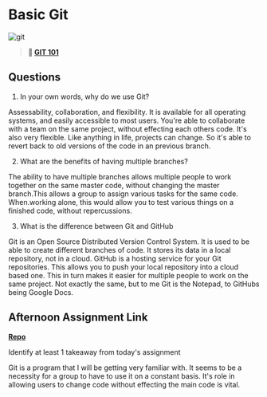 # Basic Git

![git](https://git-scm.com/images/branching-illustration@2x.png)

> **📖 [GIT 101](https://codeworksacademy.com/fs-student-guide/resources/wk1/01-GIT)**

## Questions

1. In your own words, why do we use Git?

Assessability, collaboration, and flexibility. It is available for all operating systems, and easily accessible to most users. You're able to collaborate with a team on the same project, without effecting each others code. It's also very flexible. Like anything in life, projects can change. So it's able to revert back to old versions of the code in an previous branch.

2. What are the benefits of having multiple branches?

The ability to have multiple branches allows multiple people to work together on the same master code, without changing the master branch.This allows a group to assign various tasks for the same code. When.working alone, this would allow you to test various things on a finished code, without repercussions.

3. What is the difference between Git and GitHub

Git is an Open Source Distributed Version Control System. It is used to be able to create different branches of code. It stores its data in a local repository, not in a cloud. GitHub is a hosting service for your Git repositories. This allows you to push your local repository into a cloud based one. This in turn makes it easier for multiple people to work on the same project. Not exactly the same, but to me Git is the Notepad, to GitHubs being Google Docs.

## Afternoon Assignment Link

**[Repo](https://github.com/Miles-Collins/fs-journal)**

Identify at least 1 takeaway from today's assignment

Git is a program that I will be getting very familiar with. It seems to be a necessity for a group to have to use it on a constant basis. It's role in allowing users to change code without effecting the main code is vital. 
